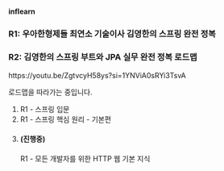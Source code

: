 <h4>inflearn</h4>
<h3>R1: 우아한형제들 최연소 기술이사 김영한의 스프링 완전 정복</h3>
<h3>R2: 김영한의 스프링 부트와 JPA 실무 완전 정복 로드맵</h3>
<p>https://youtu.be/ZgtvcyH58ys?si=1YNViA0sRYi3TsvA</P>
<p>로드맵을 따라가는 중입니다.</p>

01. R1 - 스프링 입문
02. R1 - 스프링 핵심 원리 - 기본편
03. <h4>(진행중)</h4> R1 - 모든 개발자를 위한 HTTP 웹 기본 지식